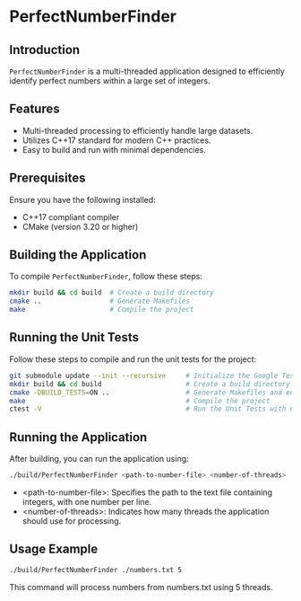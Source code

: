 # PerfectNumberFinder

## Introduction
`PerfectNumberFinder` is a multi-threaded application designed to efficiently identify perfect numbers within a large set of integers.

## Features
- Multi-threaded processing to efficiently handle large datasets.
- Utilizes C++17 standard for modern C++ practices.
- Easy to build and run with minimal dependencies.

## Prerequisites
Ensure you have the following installed:
- C++17 compliant compiler
- CMake (version 3.20 or higher)

## Building the Application
To compile `PerfectNumberFinder`, follow these steps:

```bash
mkdir build && cd build  # Create a build directory
cmake ..                 # Generate Makefiles
make                     # Compile the project
```

## Running the Unit Tests
Follow these steps to compile and run the unit tests for the project:

```bash
git submodule update --init --recursive     # Initialize the Google Test submodule
mkdir build && cd build                     # Create a build directory
cmake -DBUILD_TESTS=ON ..                   # Generate Makefiles and enable unit tests. 
make                                        # Compile the project
ctest -V                                    # Run the Unit Tests with CTest
```

## Running the Application
After building, you can run the application using:
```bash
./build/PerfectNumberFinder <path-to-number-file> <number-of-threads>
```
* \<path-to-number-file\>: Specifies the path to the text file containing integers, with one number per line.
* \<number-of-threads\>: Indicates how many threads the application should use for processing.

## Usage Example
```bash
./build/PerfectNumberFinder ./numbers.txt 5
```
This command will process numbers from numbers.txt using 5 threads.